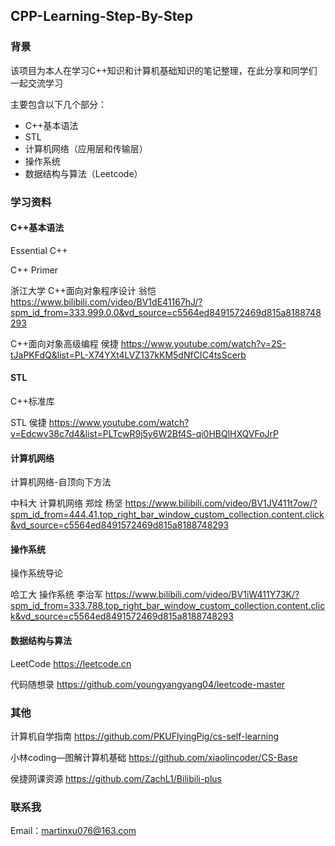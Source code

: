 ## CPP-Learning-Step-By-Step

### 背景

该项目为本人在学习C++知识和计算机基础知识的笔记整理，在此分享和同学们一起交流学习

主要包含以下几个部分：

- C++基本语法
- STL
- 计算机网络（应用层和传输层）
- 操作系统
- 数据结构与算法（Leetcode）



### 学习资料

#### C++基本语法

Essential C++

C++ Primer

浙江大学 C++面向对象程序设计 翁恺 https://www.bilibili.com/video/BV1dE41167hJ/?spm_id_from=333.999.0.0&vd_source=c5564ed8491572469d815a8188748293

C++面向对象高级编程 侯捷 https://www.youtube.com/watch?v=2S-tJaPKFdQ&list=PL-X74YXt4LVZ137kKM5dNfCIC4tsScerb

#### STL

C++标准库

STL 侯捷 https://www.youtube.com/watch?v=Edcwv38c7d4&list=PLTcwR9j5y6W2Bf4S-qi0HBQlHXQVFoJrP

#### 计算机网络

计算机网络-自顶向下方法

中科大 计算机网络 郑烇 杨坚 https://www.bilibili.com/video/BV1JV411t7ow/?spm_id_from=444.41.top_right_bar_window_custom_collection.content.click&vd_source=c5564ed8491572469d815a8188748293

#### 操作系统

操作系统导论

哈工大 操作系统 李治军 https://www.bilibili.com/video/BV1iW411Y73K/?spm_id_from=333.788.top_right_bar_window_custom_collection.content.click&vd_source=c5564ed8491572469d815a8188748293

#### 数据结构与算法

LeetCode https://leetcode.cn

代码随想录 https://github.com/youngyangyang04/leetcode-master



### 其他

计算机自学指南 https://github.com/PKUFlyingPig/cs-self-learning

小林coding—图解计算机基础 https://github.com/xiaolincoder/CS-Base

侯捷网课资源 https://github.com/ZachL1/Bilibili-plus



### 联系我

Email：martinxu076@163.com
